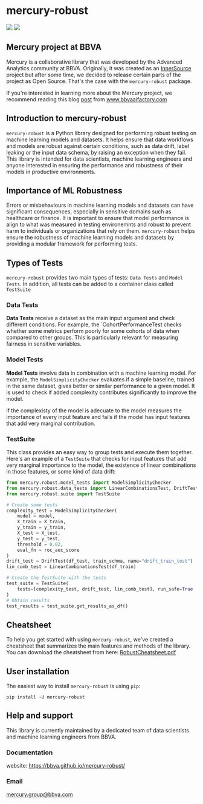 # mercury-robust

[![](https://github.com/BBVA/mercury-robust/actions/workflows/test.yml/badge.svg)](https://github.com/BBVA/mercury-robust)
![](https://img.shields.io/badge/latest-1.1.4-blue)

## Mercury project at BBVA

Mercury is a collaborative library that was developed by the Advanced Analytics community at BBVA. Originally, it was created as an [InnerSource](https://en.wikipedia.org/wiki/Inner_source) project but after some time, we decided to release certain parts of the project as Open Source.
That's the case with the `mercury-robust` package.

If you're interested in learning more about the Mercury project, we recommend reading this blog [post](https://www.bbvaaifactory.com/mercury-acelerando-la-reutilizacion-en-ciencia-de-datos-dentro-de-bbva/) from www.bbvaaifactory.com

## Introduction to mercury-robust

`mercury-robust` is a Python library designed for performing robust testing on machine learning models and datasets. It helps ensure that data workflows and models are robust against certain conditions, such as data drift, label leaking or the input data schema, by raising an exception when they fail. This library is intended for data scientists, machine learning engineers and anyone interested in ensuring the performance and robustness of their models in productive environments.

## Importance of ML Robustness

Errors or misbehaviours in machine learning models and datasets can have significant consequences, especially in sensitive domains such as healthcare or finance. It is important to ensure that model performance is align to what was measured in testing environemnts and robust to prevent harm to individuals or organizations that rely on them. `mercury-robust` helps ensure the robustness of machine learning models and datasets by providing a modular framework for performing tests.

## Types of Tests
`mercury-robust` provides two main types of tests: `Data Tests` and `Model Tests`. In addition, all tests can be added to a container class called `TestSuite`

### Data Tests
**Data Tests** receive a dataset as the main input argument and check different conditions. For example, the `CohortPerformanceTest checks whether some metrics perform poorly for some cohorts of data when compared to other groups. This is particularly relevant for measuring fairness in sensitive variables.

### Model Tests
**Model Tests** involve data in combination with a machine learning model. For example, the `ModelSimplicityChecker` evaluates if a simple baseline, trained in the same dataset, gives better or similar performance to a given model. It is used to check if added complexity contributes significantly to improve the model.

if the complexisty of the model is adecuate to the model  measures the importance of every input feature and fails if the model has input features that add very marginal contribution.

### TestSuite
This class provides an easy way to group tests and execute them together. Here's an example of a `TestSuite` that checks for input features that add very marginal importance to the model, the existence of linear combinations in those features, or some kind of data drift:

```python
from mercury.robust.model_tests import ModelSimplicityChecker
from mercury.robust.data_tests import LinearCombinationsTest, DriftTest
from mercury.robust.suite import TestSuite

# Create some tests
complexity_test = ModelSimplicityChecker(
    model = model,
    X_train = X_train,
    y_train = y_train,
    X_test = X_test,
    y_test = y_test,
    threshold = 0.02,
    eval_fn = roc_auc_score
)
drift_test = DriftTest(df_test, train_schma, name="drift_train_test")
lin_comb_test = LinearCombinationsTest(df_train)

# Create the TestSuite with the tests
test_suite = TestSuite(
    tests=[complexity_test, drift_test, lin_comb_test], run_safe=True
)
# Obtain results
test_results = test_suite.get_results_as_df()
```

## Cheatsheet
To help you get started with using `mercury-robust`, we've created a cheatsheet that summarizes the main features and methods of the library. You can download the cheatsheet from here: [RobustCheatsheet.pdf](https://github.com/BBVA/mercury-robust/files/11260658/RobustCheatsheet.pdf)


## User installation

The easiest way to install `mercury-robust` is using ``pip``:

    pip install -U mercury-robust

## Help and support

This library is currently maintained by a dedicated team of data scientists and machine learning engineers from BBVA.

### Documentation
website: https://bbva.github.io/mercury-robust/

### Email
mercury.group@bbva.com
